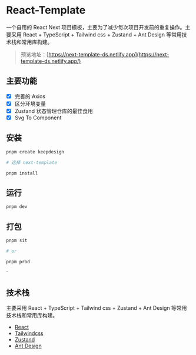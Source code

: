 <!--
 * @Author: dushuai
 * @Date: 2024-03-29 12:30:24
 * @LastEditors: dushuai
 * @LastEditTime: 2024-04-28 15:36:13
 * @description: readme
-->

# React-Template

一个自用的 React Next 项目模板，主要为了减少每次项目开发前的重复操作。主要采用 React + TypeScript + Tailwind css + Zustand + Ant Design 等常用技术栈和常用库构建。

> 预览地址：[https://next-template-ds.netlify.app](https://next-template-ds.netlify.app/)

## 主要功能

<!-- - [x] 动态路由最佳实践 -->
- [x] 完善的 Axios
- [x] 区分环境变量
- [x] Zustand 状态管理仓库的最佳食用
- [x] Svg To Component

## 安装

```bash
pnpm create keepdesign

# 选择 next-template

pnpm install
```

## 运行

```bash
pnpm dev
```

## 打包

```bash
pnpm sit

# or

pnpm prod
```

`

## 技术栈

主要采用 React + TypeScript + Tailwind css + Zustand + Ant Design 等常用技术栈和常用库构建。

- [React](https://react.dev/)
- [Tailwindcss](https://www.tailwindcss.cn/)
- [Zustand](https://zustand-demo.pmnd.rs/)
- [Ant Design](https://ant.design/index-cn/)